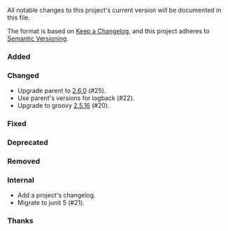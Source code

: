 All notable changes to this project's current version will be documented in this file.

The format is based on [Keep a Changelog](https://keepachangelog.com/en/1.0.0/), and this project adheres
to [Semantic Versioning](https://semver.org/spec/v2.0.0.html).

### Added

### Changed

- Upgrade parent to [2.6.0](https://github.com/marcwrobel/parent/releases/tag/v2.6.0) (#25).
- Use parent's versions for logback (#22).
- Upgrade to groovy [2.5.16](http://groovy-lang.org/changelogs/changelog-2.5.16.html) (#20).

### Fixed

### Deprecated

### Removed

### Internal

- Add a project's changelog.
- Migrate to junit 5 (#21).

### Thanks
